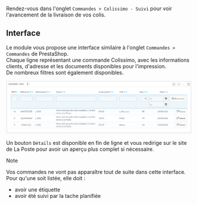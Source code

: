 Rendez-vous dans l'onglet `Commandes > Colissimo - Suivi` pour voir l'avancement de la livraison de vos colis.

## Interface

Le module vous propose une interface similaire à l'onglet `Commandes > Commandes` de PrestaShop.  
Chaque ligne représentant une commande Colissimo, avec les informations clients, d'adresse et les documents disponibles
pour l'impression.  
De nombreux filtres sont également disponibles.

![Interface étiquetage](/../_media/interface-suivi.png)

Un bouton `Détails` est disponible en fin de ligne et vous redirige sur le site de La Poste pour avoir un aperçu plus
complet si nécessaire.

> [!NOTE]
> Vos commandes ne vont pas apparaître tout de suite dans cette interface.  
> Pour qu'une soit listée, elle doit :
> * avoir une étiquette
> * avoir été suivi par la tache planifiée